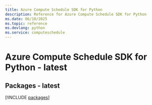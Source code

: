 ```yaml
---
title: Azure Compute Schedule SDK for Python
description: Reference for Azure Compute Schedule SDK for Python
ms.date: 06/10/2025
ms.topic: reference
ms.devlang: python
ms.service: computeschedule
---
```

# Azure Compute Schedule SDK for Python - latest
## Packages - latest
[!INCLUDE [packages](compute-schedule-index.md)]